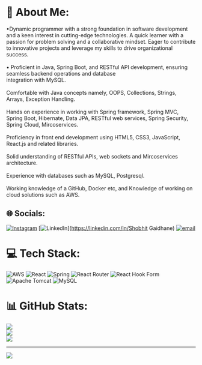 # 💫 About Me:
•Dynamic programmer with a strong foundation in software development and a keen interest in cutting-edge technologies. A quick learner with a passion for problem solving and a collaborative mindset. Eager to contribute to innovative projects and leverage my skills to drive organizational success. <br><br>• Proficient in Java, Spring Boot, and RESTful API development, ensuring seamless backend operations and database <br>integration with MySQL.<br><br>Comfortable with Java concepts namely, OOPS, Collections, Strings, Arrays, Exception Handling. <br><br>Hands on experience in working with Spring framework, Spring MVC, Spring Boot, Hibernate, Data JPA, RESTful web services, Spring Security, Spring Cloud, Mircoservices.<br><br>Proficiency in front end development using HTML5, CSS3, JavaScript, React.js and related libraries.<br><br>Solid understanding of RESTful APIs, web sockets and Mircoservices architecture.<br><br>Experience with databases such as MySQL, Postgresql. <br><br>Working knowledge of a GitHub, Docker etc, and Knowledge of working on cloud solutions such as AWS.


## 🌐 Socials:
[![Instagram](https://img.shields.io/badge/Instagram-%23E4405F.svg?logo=Instagram&logoColor=white)](https://instagram.com/_shobhit.gaidhane) [![LinkedIn](https://img.shields.io/badge/LinkedIn-%230077B5.svg?logo=linkedin&logoColor=white)](https://linkedin.com/in/Shobhit Gaidhane) [![email](https://img.shields.io/badge/Email-D14836?logo=gmail&logoColor=white)](mailto:shobhitgaidhane315@gmail.com) 

# 💻 Tech Stack:
![AWS](https://img.shields.io/badge/AWS-%23FF9900.svg?style=for-the-badge&logo=amazon-aws&logoColor=white) ![React](https://img.shields.io/badge/react-%2320232a.svg?style=for-the-badge&logo=react&logoColor=%2361DAFB) ![Spring](https://img.shields.io/badge/spring-%236DB33F.svg?style=for-the-badge&logo=spring&logoColor=white) ![React Router](https://img.shields.io/badge/React_Router-CA4245?style=for-the-badge&logo=react-router&logoColor=white) ![React Hook Form](https://img.shields.io/badge/React%20Hook%20Form-%23EC5990.svg?style=for-the-badge&logo=reacthookform&logoColor=white) ![Apache Tomcat](https://img.shields.io/badge/apache%20tomcat-%23F8DC75.svg?style=for-the-badge&logo=apache-tomcat&logoColor=black) ![MySQL](https://img.shields.io/badge/mysql-4479A1.svg?style=for-the-badge&logo=mysql&logoColor=white)
# 📊 GitHub Stats:
![](https://github-readme-stats.vercel.app/api?username=shobhit0663&theme=dark&hide_border=false&include_all_commits=false&count_private=false)<br/>
![](https://github-readme-streak-stats.herokuapp.com/?user=shobhit0663&theme=dark&hide_border=false)<br/>
![](https://github-readme-stats.vercel.app/api/top-langs/?username=shobhit0663&theme=dark&hide_border=false&include_all_commits=false&count_private=false&layout=compact)

---
[![](https://visitcount.itsvg.in/api?id=shobhit0663&icon=0&color=0)](https://visitcount.itsvg.in)

<!-- Proudly created with GPRM ( https://gprm.itsvg.in ) -->
